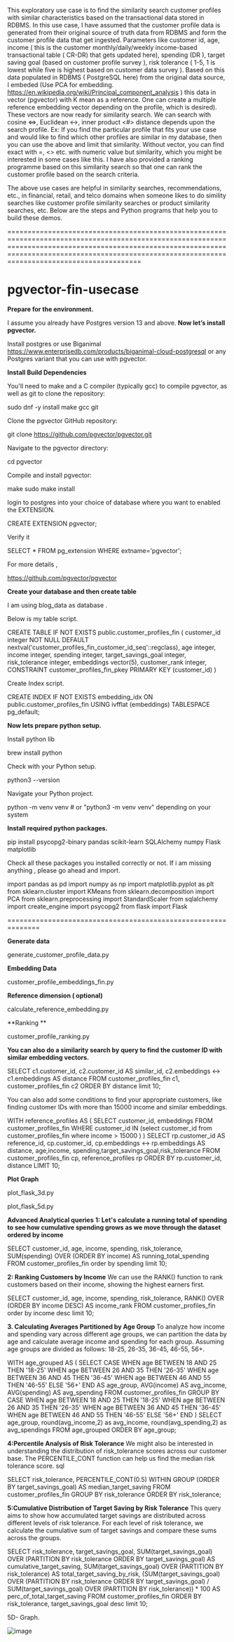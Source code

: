 This exploratory use case is to find the similarity search customer profiles with similar characteristics based on the transactional data stored in RDBMS. In this use case, I have assumed that the customer profile data is generated from their original source of truth data from RDBMS and form the customer profile data that get ingested. Parameters like customer id, age, income ( this is the customer monthly/daily/weekly income-based transactional table ( CR-DR) that gets updated here), spending (DR ), target saving goal (based on customer profile survey ), risk tolerance ( 1-5, 1 is lowest while five is highest based on customer data survey ). Based on this data populated in RDBMS ( PostgreSQL here) from the original data source, I embeded (Use PCA for embedding. https://en.wikipedia.org/wiki/Principal_component_analysis ) this data in vector (pgvector) with K mean as a reference. One can create a multiple reference embedding vector depending on the profile, which is desired). These vectors are now ready for similarity search. We can search with cosine <=>, Euclidean <->, inner product <#> distance depends upon the search profile. Ex: If you find the particular profile that fits your use case and would like to find which other profiles are similar in my database, then you can use the above and limit that similarity. Without vector, you can find exact with =, <> etc. with numeric value but similarity, which you might be interested in some cases like this. I have also provided a ranking programme based on this similarity search so that one can rank the customer profile based on the search criteria.

The above use cases are helpful in similarity searches, recommendations, etc., in financial, retail, and telco domains when someone likes to do simility searches like customer profile similarity searches or product similarity searches, etc. Below are the steps and Python programs that help you to build these demos. 

=========================================================================================================================================================================================================================================================
# pgvector-fin-usecase


**Prepare for the environment.**

I assume you already have Postgres version 13 and above.
**Now let’s install pgvector.**

Install postgres or use Biganimal https://www.enterprisedb.com/products/biganimal-cloud-postgresql or any Postgres variant that you can use with pgvector.

**Install Build Dependencies**

You'll need to make and a C compiler (typically gcc) to compile pgvector, as well as git to clone the repository:

sudo dnf -y install make gcc git

Clone the pgvector GitHub repository:

git clone https://github.com/pgvector/pgvector.git

Navigate to the pgvector directory:

cd pgvector

Compile and install pgvector:

make
sudo make install

login to postgres into your choice of database where you want to enabled the EXTENSION.

CREATE EXTENSION pgvector;


Verify it

SELECT * FROM pg_extension WHERE extname='pgvector';

For more details , 

https://github.com/pgvector/pgvector

**Create your database and then create table**

I am using blog_data as database .

Below is my table script.

CREATE TABLE IF NOT EXISTS public.customer_profiles_fin
(
    customer_id integer NOT NULL DEFAULT nextval('customer_profiles_fin_customer_id_seq'::regclass),
    age integer,
    income integer,
    spending integer,
    target_savings_goal integer,
    risk_tolerance integer,
    embeddings vector(5),
    customer_rank integer,
    CONSTRAINT customer_profiles_fin_pkey PRIMARY KEY (customer_id)
)

Create Index script.


CREATE INDEX IF NOT EXISTS embedding_idx
    ON public.customer_profiles_fin USING ivfflat
    (embeddings)
    TABLESPACE pg_default;

**Now lets prepare python setup.**

Install python lib

brew install python

Check with your Python setup.

python3 --version

Navigate your Python project.

python -m venv venv  # or "python3 -m venv venv" depending on your system

**Install required python packages.**

pip install psycopg2-binary pandas scikit-learn SQLAlchemy numpy Flask matplotlib

Check all these packages you installed correctly or not. If i am missing anything , please go ahead and import.

import pandas as pd
import numpy as np
import matplotlib.pyplot as plt
from sklearn.cluster import KMeans
from sklearn.decomposition import PCA
from sklearn.preprocessing import StandardScaler
from sqlalchemy import create_engine
import psycopg2
from flask import Flask


==============================================================

**Generate data**

generate_customer_profile_data.py

**Embedding Data**

customer_profile_embeddings_fin.py

**Reference dimension ( optional)**

calculate_reference_embedding.py

**Ranking **

customer_profile_ranking.py

**You can also do a similarity search by query  to find the customer ID with similar embedding vectors.**

SELECT c1.customer_id, c2.customer_id AS similar_id, 
       c2.embeddings <-> c1.embeddings AS distance
FROM customer_profiles_fin c1, customer_profiles_fin c2
ORDER BY distance limit 10;

You can also add some conditions to find your appropriate customers, like finding customer IDs with more than 15000 income and similar embeddings.

WITH reference_profiles AS (
  SELECT customer_id, embeddings
  FROM customer_profiles_fin
  WHERE customer_id IN (select customer_id from customer_profiles_fin where income > 15000 )
)
SELECT rp.customer_id AS reference_id, cp.customer_id, 
       cp.embeddings <-> rp.embeddings AS distance, age,income, spending,target_savings_goal,risk_tolerance
FROM customer_profiles_fin cp, reference_profiles rp
ORDER BY rp.customer_id, distance
LIMIT 10;

**Plot Graph**

plot_flask_3d.py

plot_flask_5d.py


**Advanced Analytical queries**
**1: Let's calculate a running total of spending to see how cumulative spending grows as we move through the dataset ordered by income**

SELECT
  customer_id,
  age,
  income,
  spending,
  risk_tolerance,
  SUM(spending) OVER (ORDER BY income) AS running_total_spending
FROM customer_profiles_fin order by spending limit 10;

**2: Ranking Customers by Income**
We can use the RANK() function to rank customers based on their income, showing the highest earners first.

SELECT
  customer_id,
  age,
  income,
  spending,
  risk_tolerance,
  RANK() OVER (ORDER BY income DESC) AS income_rank
FROM customer_profiles_fin order by income desc limit 10;

**3. Calculating Averages Partitioned by Age Group**
To analyze how income and spending vary across different age groups, we can partition the data by age and calculate average income and spending for each group. Assuming age groups are divided as follows: 18-25, 26-35, 36-45, 46-55, 56+.

WITH age_grouped AS (
    SELECT
        CASE
            WHEN age BETWEEN 18 AND 25 THEN '18-25'
            WHEN age BETWEEN 26 AND 35 THEN '26-35'
            WHEN age BETWEEN 36 AND 45 THEN '36-45'
            WHEN age BETWEEN 46 AND 55 THEN '46-55'
            ELSE '56+' END AS age_group,
        AVG(income) AS avg_income,
        AVG(spending) AS avg_spending
    FROM customer_profiles_fin
    GROUP BY CASE
            WHEN age BETWEEN 18 AND 25 THEN '18-25'
            WHEN age BETWEEN 26 AND 35 THEN '26-35'
            WHEN age BETWEEN 36 AND 45 THEN '36-45'
            WHEN age BETWEEN 46 AND 55 THEN '46-55'
            ELSE '56+' END
)
SELECT
    age_group,
    round(avg_income,2) as avg_income,
    round(avg_spending,2) as avg_spendings
FROM age_grouped
ORDER BY age_group;

**4:Percentile Analysis of Risk Tolerance**
We might also be interested in understanding the distribution of risk_tolerance scores across our customer base. The PERCENTILE_CONT function can help us find the median risk tolerance score.
sql

SELECT
  risk_tolerance,
  PERCENTILE_CONT(0.5) WITHIN GROUP (ORDER BY target_savings_goal) AS median_target_saving
FROM customer_profiles_fin
GROUP BY risk_tolerance
ORDER BY risk_tolerance;

**5:Cumulative Distribution of Target Saving by Risk Tolerance**
This query aims to show how accumulated target savings are distributed across different levels of risk tolerance. For each level of risk tolerance, we calculate the cumulative sum of target savings and compare these sums across the groups.

SELECT
  risk_tolerance,
  target_savings_goal,
  SUM(target_savings_goal) OVER (PARTITION BY risk_tolerance ORDER BY target_savings_goal) AS cumulative_target_saving,
  SUM(target_savings_goal) OVER (PARTITION BY risk_tolerance) AS total_target_saving_by_risk,
  (SUM(target_savings_goal) OVER (PARTITION BY risk_tolerance ORDER BY target_savings_goal) /
  SUM(target_savings_goal) OVER (PARTITION BY risk_tolerance)) * 100 AS perc_of_total_target_saving
FROM customer_profiles_fin
ORDER BY risk_tolerance, target_savings_goal desc  limit 10;


5D- Graph.

![image](https://github.com/ajitgadge/pgvector-fin-usecase/assets/35986148/e576192f-ffc0-4584-ace4-97bb917f0bfd)


